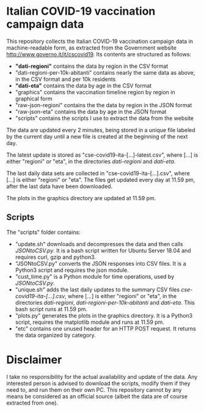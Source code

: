 # Italian COVID-19 vaccination campaign data

This repository collects the Italian COVID-19 vaccination campaign data in machine-readable form, as extracted from the Government website http://www.governo.it/it/cscovid19. Its contents are structured as follows:
- **"dati-regioni"** contains the data by region in the CSV format
- "dati-regioni-per-10k-abitanti" contains nearly the same data as above, in the CSV format and per 10k residents
- **"dati-eta"** contains the data by age in the CSV format
- "graphics" contains the vaccination timeline region by region in graphical form
- "raw-json-regioni" contains the the data by region in the JSON format
- "raw-json-eta" contains the data by age in the JSON format
- "scripts" contains the scripts I use to extract the data from the website

The data are updated every 2 minutes, being stored in a unique file labeled by the current day until a new file is created at the beginning of the next day.

The latest update is stored as "cse-covid19-ita-[...]-latest.csv", where [...] is either "regioni" or "eta", in the directories *dati-regioni* and *dati-eta*.

The last daily data sets are collected in "cse-covid19-ita-[...].csv", where [...] is either "regioni" or "eta". The files get updated every day at 11.59 pm, after the last data have been downloaded.

The plots in the graphics directory are updated at 11.59 pm.

## Scripts

The "scripts" folder contains:

 - "update.sh" downloads and decompresses the data and then calls *JSONtoCSV.py*. It is a bash script written for Ubuntu Server 18.04 and requires curl, gzip and python3.
 - "JSONtoCSV.py" converts the JSON responses into CSV files. It is a Python3 script and requires the json module.
 - "cust_time.py" is a Python module for time operations, used by *JSONtoCSV.py*.
 - "unique.sh" adds the last daily updates to the summary CSV files *cse-covid19-ita-[...].csv*, where [...] is either "regioni" or "eta", in the directories *dati-regioni*, *dati-regioni-per-10k-abitanti* and *dati-eta*. This bash script runs at 11.59 pm.
 - "plots.py" generates the plots in the graphics directory. It is a Python3 script, requires the matplotlib module and runs at 11.59 pm.
 - "etc" contains one unused header for an HTTP POST request. It returns the data organized by category.
 
 # Disclaimer

I take no responsibility for the actual availability and update of the data. Any interested person is advised to download the scripts, modify them if they need to, and run them on their own PC. This repository cannot by any means be considered as an official source (albeit the data are of course extracted from one).
